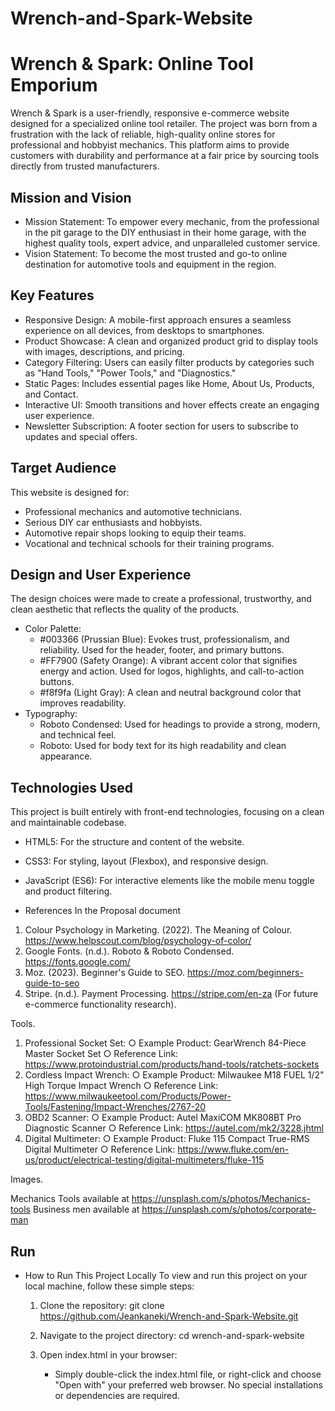 # Wrench-and-Spark-Website
# Wrench & Spark: Online Tool Emporium
Wrench & Spark is a user-friendly, responsive e-commerce website designed for a specialized online tool retailer. The project was born from a frustration with the lack of reliable, high-quality online stores for professional and hobbyist mechanics. This platform aims to provide customers with durability and performance at a fair price by sourcing tools directly from trusted manufacturers.
## Mission and Vision
* Mission Statement: To empower every mechanic, from the professional in the pit garage to the DIY enthusiast in their home garage, with the highest quality tools, expert advice, and unparalleled customer service.
* Vision Statement: To become the most trusted and go-to online destination for automotive tools and equipment in the region.
## Key Features
* Responsive Design: A mobile-first approach ensures a seamless experience on all devices, from desktops to smartphones.
* Product Showcase: A clean and organized product grid to display tools with images, descriptions, and pricing.
* Category Filtering: Users can easily filter products by categories such as "Hand Tools," "Power Tools," and "Diagnostics."
* Static Pages: Includes essential pages like Home, About Us, Products, and Contact.
* Interactive UI: Smooth transitions and hover effects create an engaging user experience.
* Newsletter Subscription: A footer section for users to subscribe to updates and special offers.
## Target Audience
This website is designed for:
* Professional mechanics and automotive technicians.
* Serious DIY car enthusiasts and hobbyists.
* Automotive repair shops looking to equip their teams.
* Vocational and technical schools for their training programs.
## Design and User Experience
The design choices were made to create a professional, trustworthy, and clean aesthetic that reflects the quality of the products.
* Color Palette:
   * #003366 (Prussian Blue): Evokes trust, professionalism, and reliability. Used for the header, footer, and primary buttons.
   * #FF7900 (Safety Orange): A vibrant accent color that signifies energy and action. Used for logos, highlights, and call-to-action buttons.
   * #f8f9fa (Light Gray): A clean and neutral background color that improves readability.
* Typography:
   * Roboto Condensed: Used for headings to provide a strong, modern, and technical feel.
   * Roboto: Used for body text for its high readability and clean appearance.
## Technologies Used
This project is built entirely with front-end technologies, focusing on a clean and maintainable codebase.
* HTML5: For the structure and content of the website.
* CSS3: For styling, layout (Flexbox), and responsive design.
* JavaScript (ES6): For interactive elements like the mobile menu toggle and product filtering.

* References
In the Proposal document
1.	Colour Psychology in Marketing. (2022). The Meaning of Colour. https://www.helpscout.com/blog/psychology-of-color/
2.	Google Fonts. (n.d.). Roboto & Roboto Condensed. https://fonts.google.com/
3.	Moz. (2023). Beginner's Guide to SEO. https://moz.com/beginners-guide-to-seo
4.	Stripe. (n.d.). Payment Processing. https://stripe.com/en-za (For future e-commerce functionality research).

Tools.
1.	Professional Socket Set:
○	Example Product: GearWrench 84-Piece Master Socket Set
○	Reference Link: https://www.protoindustrial.com/products/hand-tools/ratchets-sockets 
2.	Cordless Impact Wrench:
○	Example Product: Milwaukee M18 FUEL 1/2" High Torque Impact Wrench
○	Reference Link: https://www.milwaukeetool.com/Products/Power-Tools/Fastening/Impact-Wrenches/2767-20
3.	OBD2 Scanner:
○	Example Product: Autel MaxiCOM MK808BT Pro Diagnostic Scanner
○	Reference Link: https://autel.com/mk2/3228.jhtml 
4.	Digital Multimeter:
○	Example Product: Fluke 115 Compact True-RMS Digital Multimeter
○	Reference Link: https://www.fluke.com/en-us/product/electrical-testing/digital-multimeters/fluke-115


Images.

Mechanics Tools available at https://unsplash.com/s/photos/Mechanics-tools 
Business men available at  https://unsplash.com/s/photos/corporate-man 
 
## Run
* How to Run This Project Locally
To view and run this project on your local machine, follow these simple steps:
   1. Clone the repository:
git clone https://github.com/Jeankaneki/Wrench-and-Spark-Website.git

   2. Navigate to the project directory:
cd wrench-and-spark-website

   3. Open index.html in your browser:
      * Simply double-click the index.html file, or right-click and choose "Open with" your preferred web browser.
No special installations or dependencies are required.
